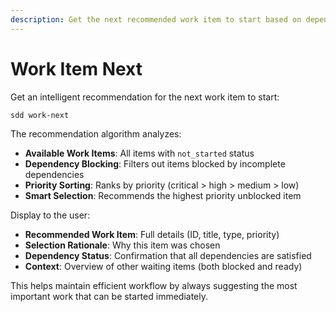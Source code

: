 ```yaml
---
description: Get the next recommended work item to start based on dependencies and priority
---
```


# Work Item Next

Get an intelligent recommendation for the next work item to start:

```bash
sdd work-next
```

The recommendation algorithm analyzes:
- **Available Work Items**: All items with `not_started` status
- **Dependency Blocking**: Filters out items blocked by incomplete dependencies
- **Priority Sorting**: Ranks by priority (critical > high > medium > low)
- **Smart Selection**: Recommends the highest priority unblocked item

Display to the user:
- **Recommended Work Item**: Full details (ID, title, type, priority)
- **Selection Rationale**: Why this item was chosen
- **Dependency Status**: Confirmation that all dependencies are satisfied
- **Context**: Overview of other waiting items (both blocked and ready)

This helps maintain efficient workflow by always suggesting the most important work that can be started immediately.
